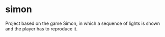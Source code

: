 # simon
Project based on the game Simon, in which a sequence of lights is shown and the player has to reproduce it.
